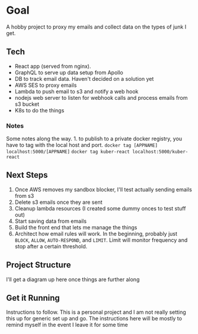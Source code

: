 # Goal

A hobby project to proxy my emails and collect data on the types of junk I get.

## Tech

- React app (served from nginx).
- GraphQL to serve up data setup from Apollo
- DB to track email data. Haven't decided on a solution yet
- AWS SES to proxy emails
- Lambda to push email to s3 and notify a web hook
- nodejs web server to listen for webhook calls and process emails from s3 bucket
- K8s to do the things

### Notes

Some notes along the way. 1. to publish to a private docker registry, you have to tag with the local host and port.
`docker tag [APPNAME] localhost:5000/[APPNAME]`
`docker tag kuber-react localhost:5000/kuber-react`

## Next Steps

1. Once AWS removes my sandbox blocker, I'll test actually sending emails from s3
1. Delete s3 emails once they are sent
1. Cleanup lambda resources (I created some dummy onces to test stuff out)
1. Start saving data from emails
1. Build the front end that lets me manage the things
1. Architect how email rules will work. In the beginning, probably just `BLOCK`, `ALLOW`, `AUTO-RESPOND`, and `LIMIT`. Limit will monitor frequency and stop after a certain threshold.

## Project Structure

I'll get a diagram up here once things are further along

## Get it Running

Instructions to follow. This is a personal project and I am not really setting this up for generic set up and go. The instructions here will be mostly to remind myself in the event I leave it for some time
